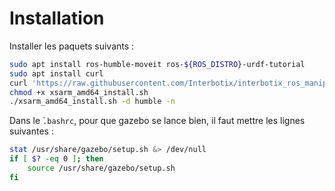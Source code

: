 # Installation

Installer les paquets suivants :

```bash
sudo apt install ros-humble-moveit ros-${ROS_DISTRO}-urdf-tutorial
sudo apt install curl
curl 'https://raw.githubusercontent.com/Interbotix/interbotix_ros_manipulators/main/interbotix_ros_xsarms/install/amd64/xsarm_amd64_install.sh' > xsarm_amd64_install.sh
chmod +x xsarm_amd64_install.sh
./xsarm_amd64_install.sh -d humble -n
```

Dans le ̀`.bashrc`, pour que gazebo se lance bien, il faut mettre les lignes suivantes :
```bash
stat /usr/share/gazebo/setup.sh &> /dev/null
if [ $? -eq 0 ]; then
    source /usr/share/gazebo/setup.sh
fi
```